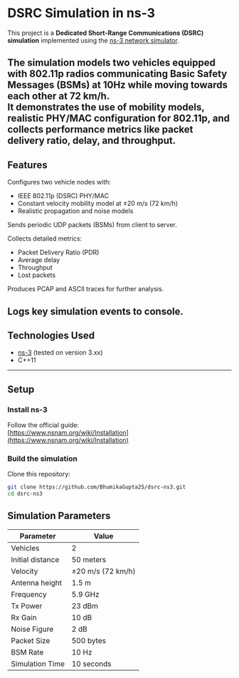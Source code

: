 # DSRC Simulation in ns-3

This project is a **Dedicated Short-Range Communications (DSRC) simulation** implemented using the [ns-3 network simulator](https://www.nsnam.org/).  

The simulation models two vehicles equipped with 802.11p radios communicating Basic Safety Messages (BSMs) at 10Hz while moving towards each other at 72 km/h.  
It demonstrates the use of mobility models, realistic PHY/MAC configuration for 802.11p, and collects performance metrics like packet delivery ratio, delay, and throughput.
---

## Features

Configures two vehicle nodes with:
- IEEE 802.11p (DSRC) PHY/MAC
- Constant velocity mobility model at ±20 m/s (72 km/h)
- Realistic propagation and noise models

Sends periodic UDP packets (BSMs) from client to server.

Collects detailed metrics:
- Packet Delivery Ratio (PDR)
- Average delay
- Throughput
- Lost packets

Produces PCAP and ASCII traces for further analysis.

Logs key simulation events to console.
---

## Technologies Used

- [ns-3](https://www.nsnam.org/) (tested on version 3.xx)
- C++11
---

## Setup

### Install ns-3
Follow the official guide:  
[https://www.nsnam.org/wiki/Installation](https://www.nsnam.org/wiki/Installation)

### Build the simulation

Clone this repository:
```bash
git clone https://github.com/BhumikaGupta25/dsrc-ns3.git
cd dsrc-ns3
```

## Simulation Parameters

| **Parameter**         | **Value**         |
|-------------------------|-------------------|
| Vehicles                | 2                 |
| Initial distance        | 50 meters         |
| Velocity                | ±20 m/s (72 km/h)|
| Antenna height          | 1.5 m             |
| Frequency               | 5.9 GHz           |
| Tx Power                | 23 dBm            |
| Rx Gain                 | 10 dB             |
| Noise Figure            | 2 dB              |
| Packet Size             | 500 bytes         |
| BSM Rate                | 10 Hz             |
| Simulation Time         | 10 seconds        |

